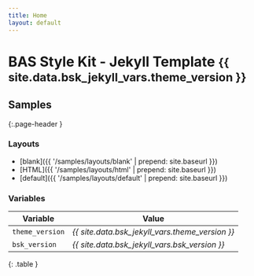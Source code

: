 ```yaml
---
title: Home
layout: default
---
```


# BAS Style Kit - Jekyll Template <small>{{ site.data.bsk_jekyll_vars.theme_version }}</small>

## Samples
{:.page-header }

### Layouts

* [blank]({{ '/samples/layouts/blank' | prepend: site.baseurl }})
* [HTML]({{ '/samples/layouts/html' | prepend: site.baseurl }})
* [default]({{ '/samples/layouts/default' | prepend: site.baseurl }})

### Variables

| Variable        | Value                                           |
| --------------- | ----------------------------------------------- |
| `theme_version` | *{{ site.data.bsk_jekyll_vars.theme_version }}* |
| `bsk_version`   | *{{ site.data.bsk_jekyll_vars.bsk_version }}*   |
{: .table }
